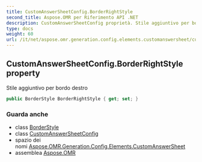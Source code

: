 ```yaml
---
title: CustomAnswerSheetConfig.BorderRightStyle
second_title: Aspose.OMR per Riferimento API .NET
description: CustomAnswerSheetConfig proprietà. Stile aggiuntivo per bordo destro
type: docs
weight: 60
url: /it/net/aspose.omr.generation.config.elements.customanswersheet/customanswersheetconfig/borderrightstyle/
---
```

## CustomAnswerSheetConfig.BorderRightStyle property

Stile aggiuntivo per bordo destro

```csharp
public BorderStyle BorderRightStyle { get; set; }
```

### Guarda anche

* class [BorderStyle](../../../aspose.omr.generation.config/borderstyle/)
* class [CustomAnswerSheetConfig](../)
* spazio dei nomi [Aspose.OMR.Generation.Config.Elements.CustomAnswerSheet](../../customanswersheetconfig/)
* assemblea [Aspose.OMR](../../../)



